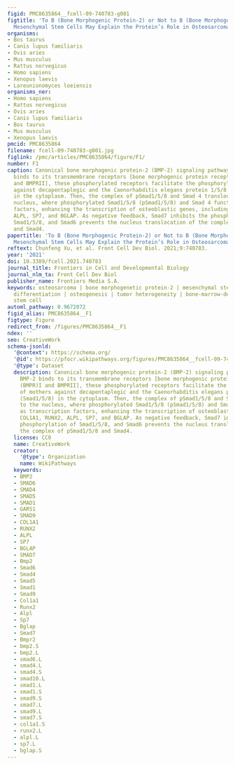```yaml
---
figid: PMC8635864__fcell-09-740783-g001
figtitle: 'To B (Bone Morphogenic Protein-2) or Not to B (Bone Morphogenic Protein-2):
  Mesenchymal Stem Cells May Explain the Protein’s Role in Osteosarcomagenesis'
organisms:
- Bos taurus
- Canis lupus familiaris
- Ovis aries
- Mus musculus
- Rattus norvegicus
- Homo sapiens
- Xenopus laevis
- Lareunionomyces loeiensis
organisms_ner:
- Homo sapiens
- Rattus norvegicus
- Ovis aries
- Canis lupus familiaris
- Bos taurus
- Mus musculus
- Xenopus laevis
pmcid: PMC8635864
filename: fcell-09-740783-g001.jpg
figlink: /pmc/articles/PMC8635864/figure/F1/
number: F1
caption: Canonical bone morphogenic protein-2 (BMP-2) signaling pathway. After BMP-2
  binds to its transmembrane receptors [bone morphogenic protein receptor (BMPR)I
  and BMPRII], these phosphorylated receptors facilitate the phosphorylation of mothers
  against decapentaplegic and the Caenorhabditis elegans protein 1/5/8 (Smad1/5/8)
  in the cytoplasm. Then, the complex of pSmad1/5/8 and Smad 4 translocates to the
  nucleus, where phosphorylated Smad1/5/8 (pSmad1/5/8) and Smad 4 function as transcription
  factors, enhancing the transcription of osteoblastic genes, including COL1A1, RUNX2,
  ALPL, SP7, and BGLAP. As negative feedback, Smad7 inhibits the phosphorylation of
  Smad1/5/8, and Smad6 prevents the nucleus translocation of the complex of pSmad1/5/8
  and Smad4.
papertitle: 'To B (Bone Morphogenic Protein-2) or Not to B (Bone Morphogenic Protein-2):
  Mesenchymal Stem Cells May Explain the Protein’s Role in Osteosarcomagenesis.'
reftext: Chunfeng Xu, et al. Front Cell Dev Biol. 2021;9:740783.
year: '2021'
doi: 10.3389/fcell.2021.740783
journal_title: Frontiers in Cell and Developmental Biology
journal_nlm_ta: Front Cell Dev Biol
publisher_name: Frontiers Media S.A.
keywords: osteosarcoma | bone morphogenetic protein-2 | mesenchymal stem cells | osteogenic
  differentiation | osteogenesis | tumor heterogeneity | bone-marrow-derived mesenchymal
  stem cell
automl_pathway: 0.9672072
figid_alias: PMC8635864__F1
figtype: Figure
redirect_from: /figures/PMC8635864__F1
ndex: ''
seo: CreativeWork
schema-jsonld:
  '@context': https://schema.org/
  '@id': https://pfocr.wikipathways.org/figures/PMC8635864__fcell-09-740783-g001.html
  '@type': Dataset
  description: Canonical bone morphogenic protein-2 (BMP-2) signaling pathway. After
    BMP-2 binds to its transmembrane receptors [bone morphogenic protein receptor
    (BMPR)I and BMPRII], these phosphorylated receptors facilitate the phosphorylation
    of mothers against decapentaplegic and the Caenorhabditis elegans protein 1/5/8
    (Smad1/5/8) in the cytoplasm. Then, the complex of pSmad1/5/8 and Smad 4 translocates
    to the nucleus, where phosphorylated Smad1/5/8 (pSmad1/5/8) and Smad 4 function
    as transcription factors, enhancing the transcription of osteoblastic genes, including
    COL1A1, RUNX2, ALPL, SP7, and BGLAP. As negative feedback, Smad7 inhibits the
    phosphorylation of Smad1/5/8, and Smad6 prevents the nucleus translocation of
    the complex of pSmad1/5/8 and Smad4.
  license: CC0
  name: CreativeWork
  creator:
    '@type': Organization
    name: WikiPathways
  keywords:
  - BMP2
  - SMAD6
  - SMAD4
  - SMAD5
  - SMAD1
  - GARS1
  - SMAD9
  - COL1A1
  - RUNX2
  - ALPL
  - SP7
  - BGLAP
  - SMAD7
  - Bmp2
  - Smad6
  - Smad4
  - Smad5
  - Smad1
  - Smad9
  - Col1a1
  - Runx2
  - Alpl
  - Sp7
  - Bglap
  - Smad7
  - Bmpr2
  - bmp2.S
  - bmp2.L
  - smad6.L
  - smad4.L
  - smad4.S
  - smad10.L
  - smad1.L
  - smad1.S
  - smad9.S
  - smad7.L
  - smad9.L
  - smad7.S
  - col1a1.S
  - runx2.L
  - alpl.L
  - sp7.L
  - bglap.S
---
```

